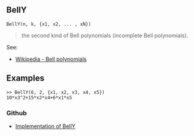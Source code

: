 ## BellY

```
BellY(n, k, {x1, x2, ... , xN}) 
```

> the second kind of Bell polynomials (incomplete Bell polynomials).

See:  
* [Wikipedia - Bell polynomials](https://en.wikipedia.org/wiki/Bell_polynomials)

## Examples

```
>> BellY(6, 2, {x1, x2, x3, x4, x5})
10*x3^2+15*x2*x4+6*x1*x5
```

### Github

* [Implementation of BellY](https://github.com/axkr/symja_android_library/blob/master/symja_android_library/matheclipse-core/src/main/java/org/matheclipse/core/builtin/PolynomialFunctions.java#L1395) 

